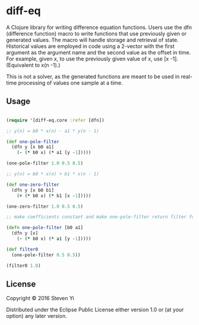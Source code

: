 # diff-eq

A Clojure library for writing difference equation functions. Users use the dfn (difference function) macro to write functions that use previously given or generated values.  The macro will handle storage and retrieval of state. Historical values are employed in code using a 2-vector with the first argument as the argument name and the second value as the offset in time. For example, given x, to use the previously given value of x, use [x -1]. (Equivalent to x(n -1).) 

This is not a solver, as the generated functions are meant to be used in real-time processing of values one sample at a time.  

## Usage

```clojure

(require '[diff-eq.core :refer [dfn])

;; y(n) = b0 * x(n) - a1 * y(n - 1)

(def one-pole-filter
  (dfn y [x b0 a1]
    (- (* b0 x) (* a1 [y -1]))))

(one-pole-filter 1.0 0.5 0.5)

;; y(n) = b0 * x(n) + b1 * x(n - 1)

(def one-zero-filter
  (dfn y [x b0 b1]
    (+ (* b0 x) (* b1 [x -1]))))

(one-zero-filter 1.0 0.5 0.5)

;; make coefficients constant and make one-pole-filter return filter function

(defn one-pole-filter [b0 a1]
  (dfn y [x]
    (- (* b0 x) (* a1 [y -1]))))

(def filter0 
  (one-pole-filter 0.5 0.5))

(filter0 1.0)

```

## License

Copyright © 2016 Steven Yi 

Distributed under the Eclipse Public License either version 1.0 or (at
your option) any later version.
